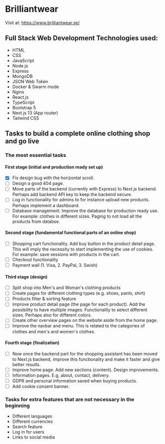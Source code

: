 # Brilliantwear

Visit at: https://www.brilliantwear.se/

## Full Stack Web Development Technologies used:  
* HTML
* CSS
* JavaScript
* Node.js
* Express
* MongoDB
* JSON Web Token
* Docker & Swarm mode
* Nginx
* React.js
* TypeScript
* Bootstrap 5
* Next.js 13 (App router)
* Tailwind CSS

## Tasks to build a complete online clothing shop and go live

### The most essential tasks

#### First stage (initial and production ready set up)
- [x] Fix design bug with the horizontal scroll.
- [ ] Design a good 404 page.
- [ ] Move parts of the backend (currently with Express) to Next.js backend. Perhaps add backend API key to keep the backend secure. 
- [ ] Log in functionality for admins to for instance upload new products. Perhaps implement a dashboard.
- [ ] Database management. Improve the database for production ready use. For example: clothes in different sizes. Paging to not load all the products from databse.

#### Second stage (fundamental functional parts of an online shop)
- [ ] Shopping cart functionality. Add buy button in the product detail page. This will imply the necessity to start implementing the use of cookies. For example: save sessions with products in the cart.
- [ ] Checkout functionality
- [ ] Payment wall (1. Visa, 2. PayPal, 3. Swish)

#### Third stage (design)
- [ ] Split shop into Men's and Woman's clothing products
- [ ] Create pages for different clothing types (e.g. shoes, pants, shirt)
- [ ] Products filter & sorting feature
- [ ] Improve product detail page (the page for each product). Add the possibility to have multiple images. Functionality to select different sizes. Perhaps also for different colors.
- [ ] Create other overview pages on the website aside from the home page.
- [ ] Improve the navbar and menu. This is related to the categories of clothes and men's and women's clothes.

#### Fourth stage (finalization)
- [ ] Now once the backend part for the shopping assistant has been moved to Next.js backend, improve this functionality and make it faster and give better results.
- [ ] Improve home page. Add new sections (content). Design improvements.  
- [ ] Information pages. E.g, about, contact, delivery.
- [ ] GDPR and personal information saved when buying products.
- [ ] Add cookie consent banner.

### Tasks for extra features that are not necessary in the beginning
* Different languages
* Different currencies
* Search feature
* Log in for users
* Links to social media
